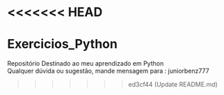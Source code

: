 <<<<<<< HEAD
=======
# Exercicios_Python
Repositório Destinado ao meu aprendizado em Python <br>
Qualquer dúvida ou sugestão, mande mensagem para : juniorbenz777 
>>>>>>> ed3cf44 (Update README.md)
